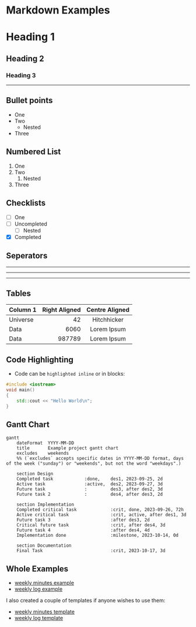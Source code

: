 # Markdown Examples

# Heading 1
## Heading 2
### Heading 3

---

## Bullet points
- One
- Two
    - Nested
- Three

## Numbered List
1. One
2. Two
     1. Nested
3. Three

## Checklists
- [ ] One
- [ ] Uncompleted
     - [ ] Nested
- [x] Completed

## Seperators
---
***
___

## Tables
 | Column 1 | Right Aligned | Centre Aligned |
 | --- | ---: | :---: |
 | Universe | 42 | Hitchhicker |
 | Data | 6060 | Lorem Ipsum |
 | Data | 987789 | Lorem Ipsum |

## Code Highlighting
- Code can be `highlighted inline` or in blocks:
```C++
#include <iostream>
void main()
{
	std::cout << "Hello World\n";
}
```

## Gantt Chart
```mermaid
gantt
    dateFormat  YYYY-MM-DD
    title       Example project gantt chart
    excludes    weekends
    %% (`excludes` accepts specific dates in YYYY-MM-DD format, days of the week ("sunday") or "weekends", but not the word "weekdays".)

    section Design
    Completed task            :done,    des1, 2023-09-25, 2d
    Active task               :active,  des2, 2023-09-27, 3d
    Future task               :         des3, after des2, 3d
    Future task 2             :         des4, after des3, 2d

    section Implementation
    Completed critical task             :crit, done, 2023-09-26, 72h
    Active critical task                :crit, active, after des1, 3d
    Future task 3                       :after des3, 2d
    Critical future task                :crit, after des4, 3d
    Future task 4                       :after des4, 4d
    Implementation done                 :milestone, 2023-10-14, 0d

    section Documentation
    Final Task                          :crit, 2023-10-17, 3d
```

## Whole Examples
- [weekly minutes example](weekly%20minutes%20example.md)
- [weekly log example](weekly%20log%20example.md)  

I also created a couple of templates if anyone wishes to use them:  
- [weekly minutes template](weekly%20minutes%20template.md)  
- [weekly log template](weekly%20log%20template.md)